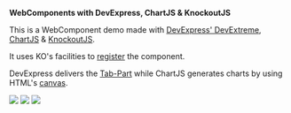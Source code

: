 **WebComponents with DevExpress, ChartJS & KnockoutJS**

This is a WebComponent demo made with <a href="https://www.devexpress.com/Home/try.xml" target="_blank">DevExpress' DevExtreme</a>, <a href="http://www.chartjs.org/" target="_blank">ChartJS</a> & <a href="http://knockoutjs.com/" target="_blank">KnockoutJS</a>.

It uses KO's facilities to <a href="http://knockoutjs.com/documentation/component-binding.html" target="_blank">register</a> the component.

DevExpress delivers the <a href="http://js.devexpress.com/Documentation/ApiReference/UI_Widgets/dxTabs/?version=14_1" target="_blank">Tab-Part</a> while ChartJS generates charts by using HTML's <a href="https://developer.mozilla.org/en-US/docs/Web/API/Canvas_API" target="_blank">canvas</a>.

<img src="http://p26.imgup.net/pie4322.png"/>

<img src="http://f65.imgup.net/line17de.png"/>

<img src="http://k04.imgup.net/bar78f4.png"/>

